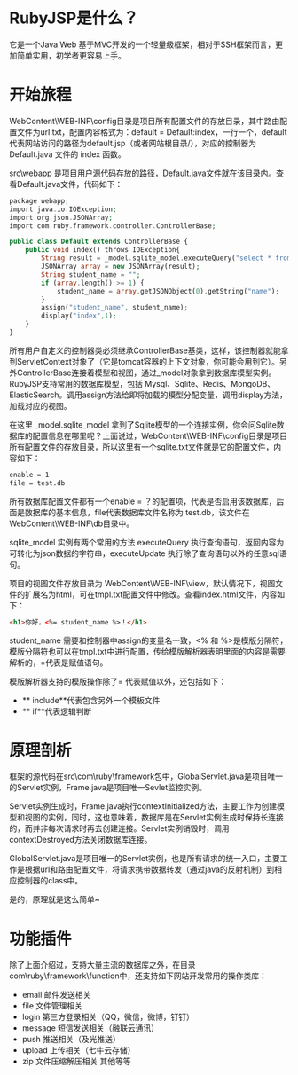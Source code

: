 # RubyJSP是什么？
  它是一个Java Web 基于MVC开发的一个轻量级框架，相对于SSH框架而言，更加简单实用，初学者更容易上手。
# 开始旅程
  WebContent\WEB-INF\config目录是项目所有配置文件的存放目录，其中路由配置文件为url.txt，配置内容格式为：default = Default:index，一行一个，default代表网站访问的路径为default.jsp（或者网站根目录/），对应的控制器为 Default.java 文件的 index 函数。
  
  src\webapp 是项目用户源代码存放的路径，Default.java文件就在该目录内。查看Default.java文件，代码如下：
```php
package webapp;
import java.io.IOException;
import org.json.JSONArray;
import com.ruby.framework.controller.ControllerBase;

public class Default extends ControllerBase {
	public void index() throws IOException{
		String result = _model.sqlite_model.executeQuery("select * from students");
		JSONArray array = new JSONArray(result);
		String student_name = "";
		if (array.length() >= 1) {
			student_name = array.getJSONObject(0).getString("name");
		}
		assign("student_name", student_name);
		display("index",1);
	}
}
```
  所有用户自定义的控制器类必须继承ControllerBase基类，这样，该控制器就能拿到ServletContext对象了（它是tomcat容器的上下文对象，你可能会用到它）。另外ControllerBase连接着模型和视图，通过_model对象拿到数据库模型实例。RubyJSP支持常用的数据库模型，包括 Mysql、Sqlite、Redis、MongoDB、ElasticSearch。调用assign方法给即将加载的模型分配变量，调用display方法，加载对应的视图。
  
  在这里 _model.sqlite_model 拿到了Sqlite模型的一个连接实例，你会问Sqlite数据库的配置信息在哪里呢？上面说过，WebContent\WEB-INF\config目录是项目所有配置文件的存放目录，所以这里有一个sqlite.txt文件就是它的配置文件，内容如下：
```txt
enable = 1
file = test.db
```
  所有数据库配置文件都有一个enable = ？的配置项，代表是否启用该数据库，后面是数据库的基本信息，file代表数据库文件名称为 test.db，该文件在WebContent\WEB-INF\db目录中。
  
  sqlite_model 实例有两个常用的方法 executeQuery 执行查询语句，返回内容为可转化为json数据的字符串，executeUpdate 执行除了查询语句以外的任意sql语句。
  
  项目的视图文件存放目录为 WebContent\WEB-INF\view，默认情况下，视图文件的扩展名为html，可在tmpl.txt配置文件中修改。查看index.html文件，内容如下：
  
```html
<h1>你好，<%= student_name %>！</h1>
```
  student_name 需要和控制器中assign的变量名一致，<% 和 %>是模版分隔符，模版分隔符也可以在tmpl.txt中进行配置，传给模版解析器表明里面的内容是需要解析的，=代表是赋值语句。
  
  模版解析器支持的模版操作除了= 代表赋值以外，还包括如下：
  
* ** include**代表包含另外一个模板文件 
* ** if**代表逻辑判断
# 原理剖析
  框架的源代码在src\com\ruby\framework包中，GlobalServlet.java是项目唯一的Servlet实例，Frame.java是项目唯一Sevlet监控实例。
  
  Servlet实例生成时，Frame.java执行contextInitialized方法，主要工作为创建模型和视图的实例，同时，这也意味着，数据库是在Servlet实例生成时保持长连接的，而并非每次请求时再去创建连接。Servlet实例销毁时，调用contextDestroyed方法关闭数据库连接。
  
  GlobalServlet.java是项目唯一的Servlet实例，也是所有请求的统一入口，主要工作是根据url和路由配置文件，将请求携带数据转发（通过java的反射机制）到相应控制器的class中。
  
  是的，原理就是这么简单~
# 功能插件
  除了上面介绍过，支持大量主流的数据库之外，在目录com\ruby\framework\function中，还支持如下网站开发常用的操作类库：
  
* email 邮件发送相关
* file 文件管理相关
* login 第三方登录相关（QQ，微信，微博，钉钉）
* message 短信发送相关（融联云通讯）
* push 推送相关（及光推送）
* upload 上传相关（七牛云存储）
* zip 文件压缩解压相关
其他等等